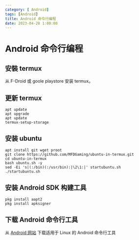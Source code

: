 ```yaml
---
category: [ Android]
tags: [Android]
title: Android 命令行编程
date: 2023-04-28 1:00:00
---
```



# Android 命令行编程

## 安裝 termux

从 F-Droid 或 goole playstore 安装 termux。

## 更新 termux

```
apt update
apt upgrade
apt update
termux-setup-storage
```

## 安装 ubuntu

```
apt install git wget proot
git clone https://github.com/MFDGaming/ubuntu-in-termux.git
cd ubuntu-in-termux
bash ubuntu.sh -y
sed -Ei 's|(:/bin)(:/usr/bin):|\2\1:|' startubuntu.sh
./startubuntu.sh
```

## 安装 Android SDK 构建工具

```
pkg install aapt2
pkg install apksigner
```

## 下载 Android 命令行工具


从 [Android 网站](https://developer.android.com/studio) 下载适用于 Linux 的 Android 命令行工具



